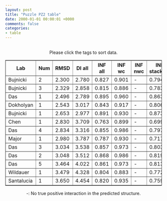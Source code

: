 ```yaml
---
layout: post
title: "Puzzle PZ2 table"
date: 2000-01-01 00:00:01 +0000
comments: false
categories: 
- table
---
```


<script src="{{ root_url }}/javascripts/sorttable.js"></script>
<script>
    window.onload = function() {
        (document.getElementsByTagName( 'th' )[1]).click();
    };
</script>
<br/>
<div align="center">
Please click the tags to sort data.<br/>
<table class="sortable" border=1>
  <tr>
    <th>Lab</th>
    <th>Num</th>
    <th>RMSD</th>
    <th>DI all</th>
    <th>INF all</th>
    <th>INF wc</th>
    <th>INF nwc</th>
    <th>INF stacking</th>
    <th>Clash Score</th>
    <th>P-value</th>
    <th>mcq</th>
    <th>TM-score</th>
    <th>best sol.</th>
    <th>Detail</th>
  </tr>
  <tr><td>Bujnicki</td><td>2</td><td>2.300</td><td>2.780</td><td>0.827</td><td>0.901</td><td>-</td><td>0.794</td><td>11.040</td><td>0.00e+00</td><td>24.67</td><td>0.2320</td><td>1</td><td><a href='/show/index.html?id=PZ2_Bujnicki_2'>-></a></td></tr>
<tr><td>Bujnicki</td><td>3</td><td>2.329</td><td>2.858</td><td>0.815</td><td>0.886</td><td>-</td><td>0.783</td><td>0.320</td><td>0.00e+00</td><td>24.57</td><td>0.2310</td><td>1</td><td><a href='/show/index.html?id=PZ2_Bujnicki_3'>-></a></td></tr>
<tr><td>Das</td><td>1</td><td>2.496</td><td>2.789</td><td>0.895</td><td>0.960</td><td>-</td><td>0.863</td><td>14.200</td><td>0.00e+00</td><td>14.75</td><td>0.2040</td><td>1</td><td><a href='/show/index.html?id=PZ2_Das_1'>-></a></td></tr>
<tr><td>Dokholyan</td><td>1</td><td>2.543</td><td>3.017</td><td>0.843</td><td>0.917</td><td>-</td><td>0.806</td><td>12.020</td><td>0.00e+00</td><td>13.72</td><td>0.2360</td><td>1</td><td><a href='/show/index.html?id=PZ2_Dokholyan_1'>-></a></td></tr>
<tr><td>Bujnicki</td><td>1</td><td>2.653</td><td>2.977</td><td>0.891</td><td>0.930</td><td>-</td><td>0.873</td><td>10.410</td><td>0.00e+00</td><td>19.34</td><td>0.1820</td><td>1</td><td><a href='/show/index.html?id=PZ2_Bujnicki_1'>-></a></td></tr>
<tr><td>Chen</td><td>1</td><td>2.830</td><td>3.709</td><td>0.763</td><td>0.899</td><td>-</td><td>0.699</td><td>17.120</td><td>0.00e+00</td><td>23.46</td><td>0.2000</td><td>1</td><td><a href='/show/index.html?id=PZ2_Chen_1'>-></a></td></tr>
<tr><td>Das</td><td>4</td><td>2.834</td><td>3.316</td><td>0.855</td><td>0.986</td><td>-</td><td>0.797</td><td>16.400</td><td>0.00e+00</td><td>15.53</td><td>0.1830</td><td>1</td><td><a href='/show/index.html?id=PZ2_Das_4'>-></a></td></tr>
<tr><td>Major</td><td>1</td><td>2.980</td><td>3.787</td><td>0.787</td><td>0.930</td><td>-</td><td>0.717</td><td>121.440</td><td>0.00e+00</td><td>25.38</td><td>0.2230</td><td>1</td><td><a href='/show/index.html?id=PZ2_Major_1'>-></a></td></tr>
<tr><td>Das</td><td>3</td><td>3.034</td><td>3.538</td><td>0.857</td><td>0.973</td><td>-</td><td>0.803</td><td>16.400</td><td>0.00e+00</td><td>12.61</td><td>0.2040</td><td>1</td><td><a href='/show/index.html?id=PZ2_Das_3'>-></a></td></tr>
<tr><td>Das</td><td>2</td><td>3.048</td><td>3.512</td><td>0.868</td><td>0.986</td><td>-</td><td>0.819</td><td>17.030</td><td>0.00e+00</td><td>15.03</td><td>0.1980</td><td>1</td><td><a href='/show/index.html?id=PZ2_Das_2'>-></a></td></tr>
<tr><td>Das</td><td>5</td><td>3.464</td><td>4.022</td><td>0.861</td><td>0.973</td><td>-</td><td>0.813</td><td>17.980</td><td>0.00e+00</td><td>14.49</td><td>0.1990</td><td>1</td><td><a href='/show/index.html?id=PZ2_Das_5'>-></a></td></tr>
<tr><td>Wildauer</td><td>1</td><td>3.479</td><td>4.328</td><td>0.804</td><td>0.883</td><td>-</td><td>0.772</td><td>148.850</td><td>0.00e+00</td><td>28.85</td><td>0.1360</td><td>1</td><td><a href='/show/index.html?id=PZ2_Wildauer_1'>-></a></td></tr>
<tr><td>Santalucia</td><td>1</td><td>3.650</td><td>4.454</td><td>0.820</td><td>0.935</td><td>-</td><td>0.759</td><td>18.960</td><td>0.00e+00</td><td>20.09</td><td>0.2060</td><td>1</td><td><a href='/show/index.html?id=PZ2_Santalucia_1'>-></a></td></tr>

</table>
-: No true positive interaction in the predicted structure.
</div>
